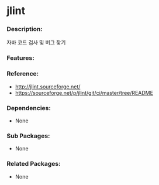 # jlint

### Description:
자바 코드 검사 및 버그 찾기

### Features:


### Reference:
* http://jlint.sourceforge.net/
* https://sourceforge.net/p/jlint/git/ci/master/tree/README

### Dependencies:
* None

### Sub Packages:
* None

### Related Packages:
* None